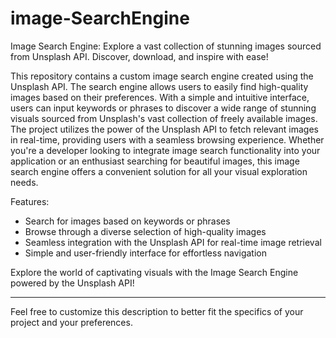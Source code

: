 # image-SearchEngine
Image Search Engine: Explore a vast collection of stunning images sourced from Unsplash API. Discover, download, and inspire with ease!

This repository contains a custom image search engine created using the Unsplash API. The search engine allows users to easily find high-quality images based on their preferences. With a simple and intuitive interface, users can input keywords or phrases to discover a wide range of stunning visuals sourced from Unsplash's vast collection of freely available images. The project utilizes the power of the Unsplash API to fetch relevant images in real-time, providing users with a seamless browsing experience. Whether you're a developer looking to integrate image search functionality into your application or an enthusiast searching for beautiful images, this image search engine offers a convenient solution for all your visual exploration needs.

Features:
- Search for images based on keywords or phrases
- Browse through a diverse selection of high-quality images
- Seamless integration with the Unsplash API for real-time image retrieval
- Simple and user-friendly interface for effortless navigation

Explore the world of captivating visuals with the Image Search Engine powered by the Unsplash API!

---

Feel free to customize this description to better fit the specifics of your project and your preferences.
